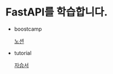 # FastAPI를 학습합니다.

- boostcamp

    [노션](https://www.notion.so/junwon-0313/FastAPI-7acc8b3061e14f1781b5cfa54a6d1c41)

- tutorial

    [자습서](https://fastapi.tiangolo.com/ko/tutorial/)